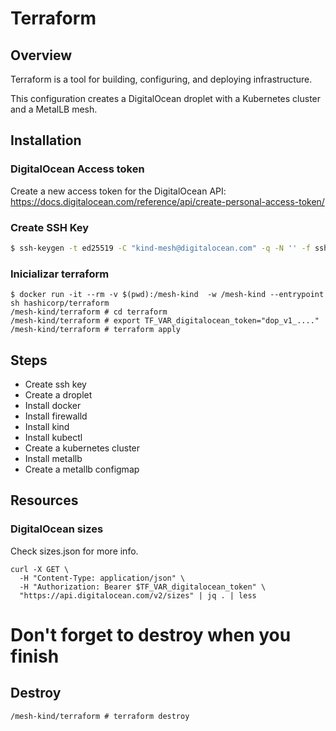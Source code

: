 # Terraform 

## Overview

Terraform is a tool for building, configuring, and deploying infrastructure. 

This configuration creates a DigitalOcean droplet with a Kubernetes cluster and a MetalLB mesh.

## Installation
### DigitalOcean Access token
Create a new access token for the DigitalOcean API: https://docs.digitalocean.com/reference/api/create-personal-access-token/

### Create SSH Key

```bash
$ ssh-keygen -t ed25519 -C "kind-mesh@digitalocean.com" -q -N '' -f ssh-key
```

### Inicializar terraform
```
$ docker run -it --rm -v $(pwd):/mesh-kind  -w /mesh-kind --entrypoint sh hashicorp/terraform
/mesh-kind/terraform # cd terraform
/mesh-kind/terraform # export TF_VAR_digitalocean_token="dop_v1_...."
/mesh-kind/terraform # terraform apply
```

## Steps
* Create ssh key
* Create a droplet
* Install docker
* Install firewalld
* Install kind
* Install kubectl
* Create a kubernetes cluster
* Install metallb
* Create a metallb configmap


## Resources
### DigitalOcean sizes

Check sizes.json for more info.

```
curl -X GET \
  -H "Content-Type: application/json" \
  -H "Authorization: Bearer $TF_VAR_digitalocean_token" \
  "https://api.digitalocean.com/v2/sizes" | jq . | less
```


# Don't forget to destroy when you finish

## Destroy
```
/mesh-kind/terraform # terraform destroy
```
